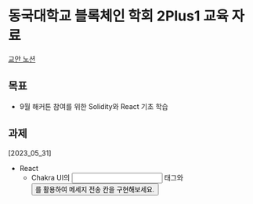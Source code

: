 # 동국대학교 블록체인 학회 2Plus1 교육 자료

[교안 노션](https://www.notion.so/bl0ckchain/eafcb6a247d94214944053f355e30c11?pvs=4)

## 목표

- 9월 해커톤 참여를 위한 Solidity와 React 기초 학습



## 과제

[2023_05_31]

- React
  - Chakra UI의 <Input> 태그와 <Button>를 활용하여 메세지 전송 칸을 구현해보세요.
